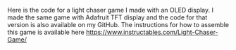 Here is the code for a light chaser game I made with an OLED display. I made the same game with Adafruit TFT display and the code for that version is also available on my GitHub. 
The instructions for how to assemble this game is available here https://www.instructables.com/Light-Chaser-Game/

